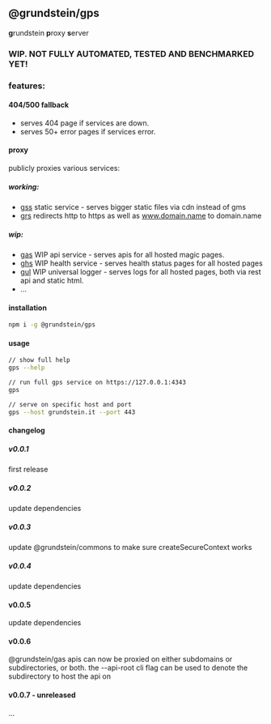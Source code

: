 ## @grundstein/gps

**g**rundstein **p**roxy **s**erver

### WIP. NOT FULLY AUTOMATED, TESTED AND BENCHMARKED YET!

### features:

#### 404/500 fallback

* serves 404 page if services are down.
* serves 50+ error pages if services error.

#### proxy

publicly proxies various services:

##### working:
* [gss](https://github.com/grundstein/gss)
  static service - serves bigger static files via cdn instead of gms
* [grs](https://github.com/grundstein/grs)
  redirects http to https as well as www.domain.name to domain.name

##### wip:
* [gas](https://github.com/grundstein/gas)
  WIP api service - serves apis for all hosted magic pages.
* [ghs](https://github.com/grundstein/ghs)
  WIP health service - serves health status pages for all hosted pages
* [gul](https://github.com/grundstein/gul)
  WIP universal logger - serves logs for all hosted pages, both via rest api and static html.
* ...

#### installation
```bash
npm i -g @grundstein/gps
```

#### usage
```bash
// show full help
gps --help

// run full gps service on https://127.0.0.1:4343
gps

// serve on specific host and port
gps --host grundstein.it --port 443
```

#### changelog

##### v0.0.1
first release

##### v0.0.2
update dependencies

##### v0.0.3
update @grundstein/commons to make sure createSecureContext works

##### v0.0.4
update dependencies

#### v0.0.5
update dependencies

#### v0.0.6
@grundstein/gas apis can now be proxied on either subdomains or subdirectories, or both.
the --api-root cli flag can be used to denote the subdirectory to host the api on

#### v0.0.7 - unreleased
...
